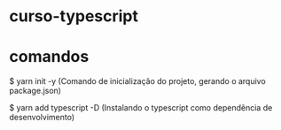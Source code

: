 # curso-typescript

# comandos

$ yarn init -y (Comando de inicialização do projeto, gerando o arquivo package.json)

$ yarn add typescript -D (Instalando o typescript como dependência de desenvolvimento)